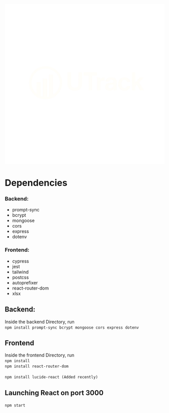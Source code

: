 ![alt text](https://github.com/h0nt3d/UTrack/blob/main/images/uTrack.png?raw=true)

# Dependencies
### Backend:
- prompt-sync
- bcrypt
- mongoose
- cors
- express
- dotenv

### Frontend:
- cypress
- jest
- tailwind
- postcss
- autoprefixer
- react-router-dom
- xlsx

## Backend:
Inside the backend Directory, run <br>
`npm install prompt-sync bcrypt mongoose cors express dotenv`

## Frontend
Inside the frontend Directory, run <br>
`npm install` <br>
`npm install react-router-dom` <br>
<br> `npm install lucide-react (Added recently)`

## Launching React on port 3000
`npm start`











